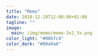 ```yaml
---
title: "Memo"
date: 2018-12-10T12:00:00+01:00
tagline: ""
image:
  main: /img/memo/memo-3x2_3x.png
color_light: "#00bfc4"
color_dark: "#00a0a8"
---
```

